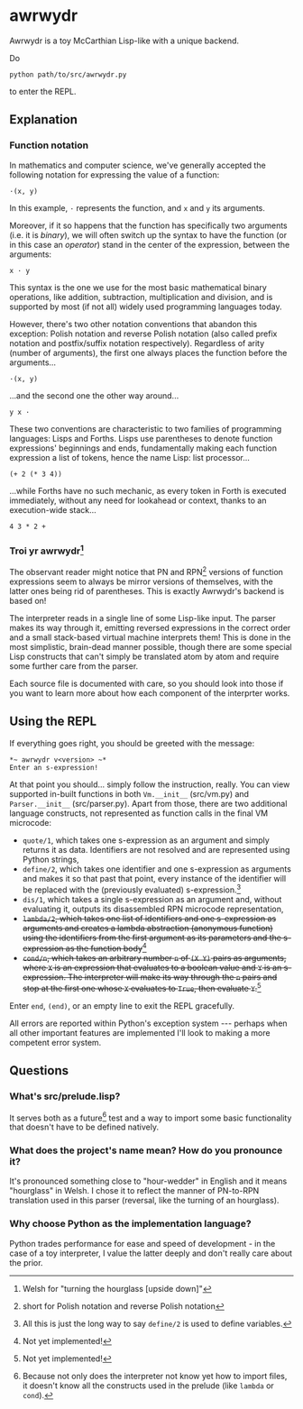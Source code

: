 # awrwydr
Awrwydr is a toy McCarthian Lisp-like with a unique backend.

Do
```
python path/to/src/awrwydr.py
```
to enter the REPL.

## Explanation
### Function notation
In mathematics and computer science, we've generally accepted the following notation for expressing the value of a function:
```
·(x, y)
```
In this example, `·` represents the function, and `x` and `y` its arguments.

Moreover, if it so happens that the function has specifically two arguments (i.e. it is *binary*), we will often switch up the syntax to have the function (or in this case an *operator*) stand in the center of the expression, between the arguments:
```
x · y
```
This syntax is the one we use for the most basic mathematical binary operations, like addition, subtraction, multiplication and division, and is supported by most (if not all) widely used programming languages today.

However, there's two other notation conventions that abandon this exception: Polish notation and reverse Polish notation (also called prefix notation and postfix/suffix notation respectively). Regardless of arity (number of arguments), the first one always places the function before the arguments...
```
·(x, y)
```
...and the second one the other way around...
```
y x ·
```
These two conventions are characteristic to two families of programming languages: Lisps and Forths. Lisps use parentheses to denote function expressions' beginnings and ends, fundamentally making each function expression a list of tokens, hence the name Lisp: list processor...
```
(+ 2 (* 3 4))
```
...while Forths have no such mechanic, as every token in Forth is executed immediately, without any need for lookahead or context, thanks to an execution-wide stack...
```
4 3 * 2 +
```

### Troi yr awrwydr[^1]
The observant reader might notice that PN and RPN[^2] versions of function expressions seem to always be mirror versions of themselves, with the latter ones being rid of parentheses. This is exactly Awrwydr's backend is based on!

The interpreter reads in a single line of some Lisp-like input. The parser makes its way through it, emitting reversed expressions in the correct order and a small stack-based virtual machine interprets them! This is done in the most simplistic, brain-dead manner possible, though there are some special Lisp constructs that can't simply be translated atom by atom and require some further care from the parser.

Each source file is documented with care, so you should look into those if you want to learn more about how each component of the interprter works. 

## Using the REPL
If everything goes right, you should be greeted with the message:
```
*~ awrwydr v<version> ~*
Enter an s-expression!
```
At that point you should... simply follow the instruction, really. You can view supported in-built functions in both `Vm.__init__` (src/vm.py) and `Parser.__init__` (src/parser.py). Apart from those, there are two additional language constructs, not represented as function calls in the final VM microcode:
- `quote/1`, which takes one s-expression as an argument and simply returns it as data. Identifiers are not resolved and are represented using Python strings,
- `define/2`, which takes one identifier and one s-expression as arguments and makes it so that past that point, every instance of the identifier will be replaced with the (previously evaluated) s-expression.[^3]
- `dis/1`, which takes a single s-expression as an argument and, without evaluating it, outputs its disassembled RPN microcode representation,
- ~~`lambda/2`, which takes one list of identifiers and one s-expression as arguments and creates a lambda abstraction (anonymous function) using the identifiers from the first argument as its parameters and the s-expression as the function body~~[^4]
- ~~`cond/n`, which takes an arbitrary number `n` of `(X Y)` pairs as arguments, where `X` is an expression that evaluates to a boolean value and `Y` is an s-expression. The interpreter will make its way through the `n` pairs and stop at the first one whose `X` evaluates to `True`, then evaluate `Y`.~~[^4]

Enter `end`, `(end)`, or an empty line to exit the REPL gracefully.

All errors are reported within Python's exception system --- perhaps when all other important features are implemented I'll look to making a more competent error system.

## Questions
### What's src/prelude.lisp?
It serves both as a future[^5] test and a way to import some basic functionality that doesn't have to be defined natively.
### What does the project's name mean? How do you pronounce it?
It's pronounced something close to "hour-wedder" in English and it means "hourglass" in Welsh. I chose it to reflect the manner of PN-to-RPN translation used in this parser (reversal, like the turning of an hourglass).
### Why choose Python as the implementation language?
Python trades performance for ease and speed of development - in the case of a toy interpreter, I value the latter deeply and don't really care about the prior.

[^1]: Welsh for "turning the hourglass \[upside down\]"
[^2]: short for Polish notation and reverse Polish notation
[^3]: All this is just the long way to say `define/2` is used to define variables.
[^4]: Not yet implemented!
[^5]: Because not only does the interpreter not know yet how to import files, it doesn't know all the constructs used in the prelude (like `lambda` or `cond`).